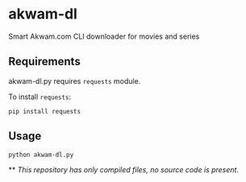 # akwam-dl
Smart Akwam.com CLI downloader for movies and series

## Requirements
akwam-dl.py requires `requests` module.

To install `requests`:

`pip install requests`

## Usage
```
python akwam-dl.py
```

** *This repository has only compiled files, no source code is present.*
